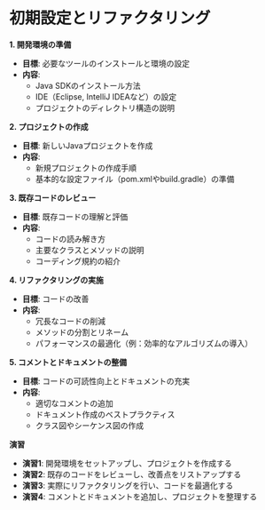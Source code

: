 # 初期設定とリファクタリング

**1. 開発環境の準備**
   - **目標**: 必要なツールのインストールと環境の設定
   - **内容**:
     - Java SDKのインストール方法
     - IDE（Eclipse, IntelliJ IDEAなど）の設定
     - プロジェクトのディレクトリ構造の説明

**2. プロジェクトの作成**
   - **目標**: 新しいJavaプロジェクトを作成
   - **内容**:
     - 新規プロジェクトの作成手順
     - 基本的な設定ファイル（pom.xmlやbuild.gradle）の準備

**3. 既存コードのレビュー**
   - **目標**: 既存コードの理解と評価
   - **内容**:
     - コードの読み解き方
     - 主要なクラスとメソッドの説明
     - コーディング規約の紹介

**4. リファクタリングの実施**
   - **目標**: コードの改善
   - **内容**:
     - 冗長なコードの削減
     - メソッドの分割とリネーム
     - パフォーマンスの最適化（例：効率的なアルゴリズムの導入）

**5. コメントとドキュメントの整備**
   - **目標**: コードの可読性向上とドキュメントの充実
   - **内容**:
     - 適切なコメントの追加
     - ドキュメント作成のベストプラクティス
     - クラス図やシーケンス図の作成

**演習**
   - **演習1**: 開発環境をセットアップし、プロジェクトを作成する
   - **演習2**: 既存のコードをレビューし、改善点をリストアップする
   - **演習3**: 実際にリファクタリングを行い、コードを最適化する
   - **演習4**: コメントとドキュメントを追加し、プロジェクトを整理する
